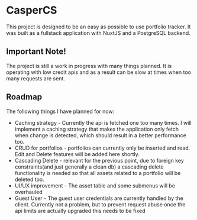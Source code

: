 # CasperCS
This project is designed to be an easy as possible to use portfolio tracker. It was built as a fullstack application with NuxtJS and a PostgreSQL backend.
## Important Note!
The project is still a work in progress with many things planned. It is operating with low credit apis and as a result can be slow at times when too many requests are sent. 
## Roadmap
The following things I have planned for now:
- Caching strategy -  Currently the api is fetched one too many times. I will implement a caching strategy that makes the application only fetch when change is detected, which should result in a better performance too.
- CRUD for portfolios -  portfolios can currently only be inserted and read. Edit and Delete features will be added here shortly.
- Cascading Delete -  relevant for the previous point, due to foreign key constraints(and just generally a clean db) a cascading delete functionality is needed so that all assets related to a portfolio will be deleted too.
- UI/UX improvement - The asset table and some submenus will be overhauled
- Guest User -  The guest user credentials are currently handled by the client. Currently not a problem, but to prevent request abuse once the api limits are actually upgraded this needs to be fixed
